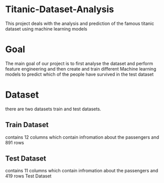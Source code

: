# Titanic-Dataset-Analysis
This project deals with the analysis and prediction of the famous titanic dataset using machine learning models
# Goal
The main goal of our project is to first analyse the dataset and perform feature engineering and then create and train different Machine learning models to predict 
which of the people have survived in the test dataset
# Dataset
there are two datasets train and test datasets.
## Train Dataset
contains 12 columns which contain infromation about the passengers and 891 rows
## Test Dataset
contains 11 columns which contain infromation about the passengers and 419 rows
Test Dataset
